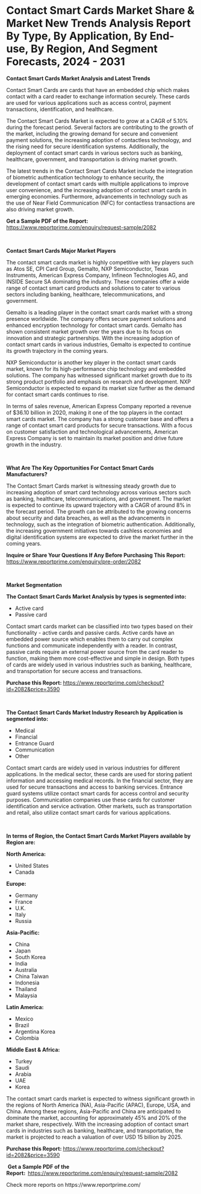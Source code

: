 <p><h1>Contact Smart Cards Market Share & Market New Trends Analysis Report By Type, By Application, By End-use, By Region, And Segment Forecasts, 2024 - 2031</h1></p><p><strong>Contact Smart Cards Market Analysis and Latest Trends</strong></p>
<p><p>Contact Smart Cards are cards that have an embedded chip which makes contact with a card reader to exchange information securely. These cards are used for various applications such as access control, payment transactions, identification, and healthcare.</p><p>The Contact Smart Cards Market is expected to grow at a CAGR of 5.10% during the forecast period. Several factors are contributing to the growth of the market, including the growing demand for secure and convenient payment solutions, the increasing adoption of contactless technology, and the rising need for secure identification systems. Additionally, the deployment of contact smart cards in various sectors such as banking, healthcare, government, and transportation is driving market growth.</p><p>The latest trends in the Contact Smart Cards Market include the integration of biometric authentication technology to enhance security, the development of contact smart cards with multiple applications to improve user convenience, and the increasing adoption of contact smart cards in emerging economies. Furthermore, advancements in technology such as the use of Near Field Communication (NFC) for contactless transactions are also driving market growth.</p></p>
<p><strong>Get a Sample PDF of the Report:&nbsp;</strong> <a href="https://www.reportprime.com/enquiry/request-sample/2082">https://www.reportprime.com/enquiry/request-sample/2082</a></p>
<p>&nbsp;</p>
<p><strong>Contact Smart Cards Major Market Players</strong></p>
<p><p>The contact smart cards market is highly competitive with key players such as Atos SE, CPI Card Group, Gemalto, NXP Semiconductor, Texas Instruments, American Express Company, Infineon Technologies AG, and INSIDE Secure SA dominating the industry. These companies offer a wide range of contact smart card products and solutions to cater to various sectors including banking, healthcare, telecommunications, and government.</p><p>Gemalto is a leading player in the contact smart cards market with a strong presence worldwide. The company offers secure payment solutions and enhanced encryption technology for contact smart cards. Gemalto has shown consistent market growth over the years due to its focus on innovation and strategic partnerships. With the increasing adoption of contact smart cards in various industries, Gemalto is expected to continue its growth trajectory in the coming years.</p><p>NXP Semiconductor is another key player in the contact smart cards market, known for its high-performance chip technology and embedded solutions. The company has witnessed significant market growth due to its strong product portfolio and emphasis on research and development. NXP Semiconductor is expected to expand its market size further as the demand for contact smart cards continues to rise.</p><p>In terms of sales revenue, American Express Company reported a revenue of $36.10 billion in 2020, making it one of the top players in the contact smart cards market. The company has a strong customer base and offers a range of contact smart card products for secure transactions. With a focus on customer satisfaction and technological advancements, American Express Company is set to maintain its market position and drive future growth in the industry.</p></p>
<p>&nbsp;</p>
<p><strong>What Are The Key Opportunities For Contact Smart Cards Manufacturers?</strong></p>
<p><p>The Contact Smart Cards market is witnessing steady growth due to increasing adoption of smart card technology across various sectors such as banking, healthcare, telecommunications, and government. The market is expected to continue its upward trajectory with a CAGR of around 8% in the forecast period. The growth can be attributed to the growing concerns about security and data breaches, as well as the advancements in technology, such as the integration of biometric authentication. Additionally, the increasing government initiatives towards cashless economies and digital identification systems are expected to drive the market further in the coming years.</p></p>
<p><strong>Inquire or Share Your Questions If Any Before Purchasing This Report:</strong> <a href="https://www.reportprime.com/enquiry/pre-order/2082">https://www.reportprime.com/enquiry/pre-order/2082</a></p>
<p>&nbsp;</p>
<p><strong>Market Segmentation</strong></p>
<p><strong>The Contact Smart Cards Market Analysis by types is segmented into:</strong></p>
<p><ul><li>Active card</li><li>Passive card</li></ul></p>
<p><p>Contact smart cards market can be classified into two types based on their functionality - active cards and passive cards. Active cards have an embedded power source which enables them to carry out complex functions and communicate independently with a reader. In contrast, passive cards require an external power source from the card reader to function, making them more cost-effective and simple in design. Both types of cards are widely used in various industries such as banking, healthcare, and transportation for secure access and transactions.</p></p>
<p><strong>Purchase this Report:&nbsp;</strong><a href="https://www.reportprime.com/checkout?id=2082&price=3590">https://www.reportprime.com/checkout?id=2082&price=3590</a></p>
<p>&nbsp;</p>
<p><strong>The Contact Smart Cards Market Industry Research by Application is segmented into:</strong></p>
<p><ul><li>Medical</li><li>Financial</li><li>Entrance Guard</li><li>Communication</li><li>Other</li></ul></p>
<p><p>Contact smart cards are widely used in various industries for different applications. In the medical sector, these cards are used for storing patient information and accessing medical records. In the financial sector, they are used for secure transactions and access to banking services. Entrance guard systems utilize contact smart cards for access control and security purposes. Communication companies use these cards for customer identification and service activation. Other markets, such as transportation and retail, also utilize contact smart cards for various applications.</p></p>
<p>&nbsp;</p>
<p><strong>In terms of Region, the Contact Smart Cards Market Players available by Region are:</strong></p>
<p>
    <p> <strong> North America: </strong>
        <ul>
            <li>United States</li>
            <li>Canada</li>
        </ul>
        </p> 
    <p> <strong> Europe: </strong>
        <ul>
            <li>Germany</li>
            <li>France</li>
            <li>U.K.</li>
            <li>Italy</li>
            <li>Russia</li>
        </ul>
        </p> 
    <p> <strong> Asia-Pacific: </strong>
        <ul>
            <li>China</li>
            <li>Japan</li>
            <li>South Korea</li>
            <li>India</li>
            <li>Australia</li>
            <li>China Taiwan</li>
            <li>Indonesia</li>
            <li>Thailand</li>
            <li>Malaysia</li>
        </ul>
        </p> 
    <p> <strong> Latin America: </strong>
        <ul>
            <li>Mexico</li>
            <li>Brazil</li>
            <li>Argentina Korea</li>
            <li>Colombia</li>
        </ul>
        </p> 
    <p> <strong> Middle East & Africa: </strong>
        <ul>
            <li>Turkey</li>
            <li>Saudi</li>
            <li>Arabia</li>
            <li>UAE</li>
            <li>Korea</li>
        </ul>
    </p>
    </p>
<p><p>The contact smart cards market is expected to witness significant growth in the regions of North America (NA), Asia-Pacific (APAC), Europe, USA, and China. Among these regions, Asia-Pacific and China are anticipated to dominate the market, accounting for approximately 45% and 20% of the market share, respectively. With the increasing adoption of contact smart cards in industries such as banking, healthcare, and transportation, the market is projected to reach a valuation of over USD 15 billion by 2025.</p></p>
<p><strong>Purchase this Report: </strong><a href="https://www.reportprime.com/checkout?id=2082&price=3590">https://www.reportprime.com/checkout?id=2082&price=3590</a></p>
<p>&nbsp;<strong>Get a Sample PDF of the Report:&nbsp;&nbsp;</strong><a href="https://www.reportprime.com/enquiry/request-sample/2082">https://www.reportprime.com/enquiry/request-sample/2082</a></p>
<p><strong></strong></p>
<p>Check more reports on https://www.reportprime.com/</p>